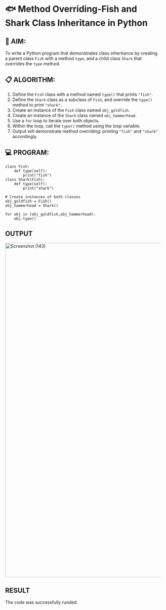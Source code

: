 # 🐟 Method Overriding-Fish and Shark Class Inheritance in Python

## 🧠 AIM:
To write a Python program that demonstrates class inheritance by creating a parent class `Fish` with a method `type`, and a child class `Shark` that overrides the `type` method.

## 📋 ALGORITHM:

1. Define the `Fish` class with a method named `type()` that prints `"fish"`.
2. Define the `Shark` class as a subclass of `Fish`, and override the `type()` method to print `"shark"`.
3. Create an instance of the `Fish` class named `obj_goldfish`.
4. Create an instance of the `Shark` class named `obj_hammerhead`.
5. Use a `for` loop to iterate over both objects.
6. Within the loop, call the `type()` method using the loop variable.
7. Output will demonstrate method overriding: printing `"fish"` and `"shark"` accordingly.

## 💻 PROGRAM:
```
class Fish:
    def type(self):
        print("fish")
class Shark(Fish):
    def type(self):
        print("shark")

# Create instances of both classes
obj_goldfish = Fish()
obj_hammerhead = Shark()

for obj in (obj_goldfish,obj_hammerhead):
    obj.type()
```
## OUTPUT
<img width="1920" height="1080" alt="Screenshot (143)" src="https://github.com/user-attachments/assets/680fa6e5-b5c8-4621-b204-f8340c3a7229" />

## RESULT
The code was successfully runded.
